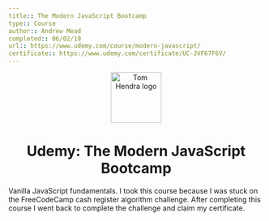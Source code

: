 ```yaml
---
title:: The Modern JavaScript Bootcamp
type:: Course
author:: Andrew Mead
completed:: 06/02/19
url:: https://www.udemy.com/course/modern-javascript/
certificate:: https://www.udemy.com/certificate/UC-JVF67F6V/
---
```

<div align=center>
<img alt="Tom Hendra logo" src="https://res.cloudinary.com/tomhendra/image/upload/v1567091669/tomhendra-logo/tomhendra-logo-round-1024.png" width="100" />
<h1>Udemy: The Modern JavaScript Bootcamp</h1>
</div>

Vanilla JavaScript fundamentals. I took this course because I was stuck on the FreeCodeCamp cash register algorithm challenge. After completing this course I went back to complete the challenge and claim my certificate.